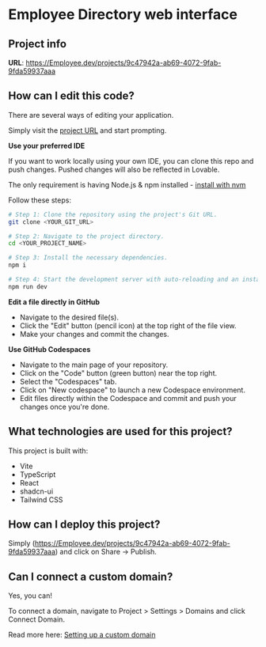 # Employee Directory web interface

## Project info

**URL**: https://Employee.dev/projects/9c47942a-ab69-4072-9fab-9fda59937aaa

## How can I edit this code?

There are several ways of editing your application.


Simply visit the [project URL](https://Employee.dev/projects/9c47942a-ab69-4072-9fab-9fda59937aaa) and start prompting.



**Use your preferred IDE**

If you want to work locally using your own IDE, you can clone this repo and push changes. Pushed changes will also be reflected in Lovable.

The only requirement is having Node.js & npm installed - [install with nvm](https://github.com/nvm-sh/nvm#installing-and-updating)

Follow these steps:

```sh
# Step 1: Clone the repository using the project's Git URL.
git clone <YOUR_GIT_URL>

# Step 2: Navigate to the project directory.
cd <YOUR_PROJECT_NAME>

# Step 3: Install the necessary dependencies.
npm i

# Step 4: Start the development server with auto-reloading and an instant preview.
npm run dev
```

**Edit a file directly in GitHub**

- Navigate to the desired file(s).
- Click the "Edit" button (pencil icon) at the top right of the file view.
- Make your changes and commit the changes.

**Use GitHub Codespaces**

- Navigate to the main page of your repository.
- Click on the "Code" button (green button) near the top right.
- Select the "Codespaces" tab.
- Click on "New codespace" to launch a new Codespace environment.
- Edit files directly within the Codespace and commit and push your changes once you're done.

## What technologies are used for this project?

This project is built with:

- Vite
- TypeScript
- React
- shadcn-ui
- Tailwind CSS

## How can I deploy this project?

Simply (https://Employee.dev/projects/9c47942a-ab69-4072-9fab-9fda59937aaa) and click on Share -> Publish.

## Can I connect a custom domain?

Yes, you can!

To connect a domain, navigate to Project > Settings > Domains and click Connect Domain.

Read more here: [Setting up a custom domain](https://docs.Employee.dev/tips-tricks/custom-domain#step-by-step-guide)
